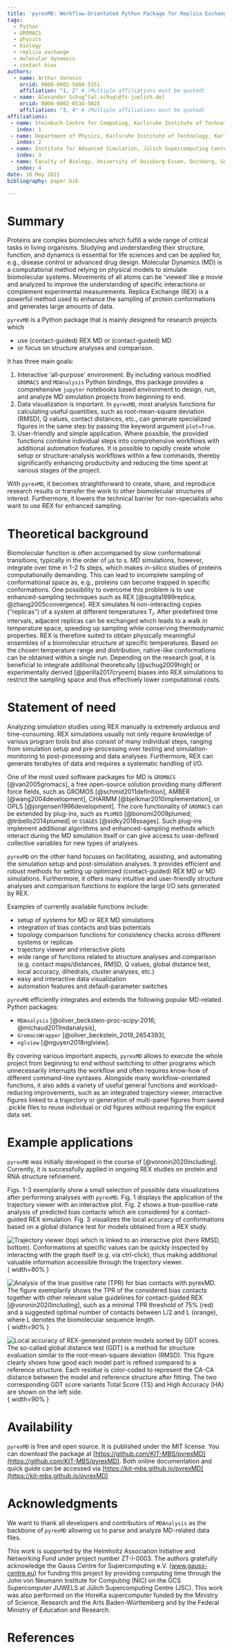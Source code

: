 ```yaml
---
title: 'pyrexMD: Workflow-Orientated Python Package for Replica Exchange Molecular Dynamics'
tags:
  - Python
  - GROMACS
  - physics
  - biology
  - replica exchange
  - molecular dynamics
  - contact bias
authors:
  - name: Arthur Voronin
    orcid: 0000-0002-5804-5151
    affiliation: "1, 2" # (Multiple affiliations must be quoted)
  - name: Alexander Schug^[al.schug\@fz-juelich.de]
    orcid: 0000-0002-0534-502X
    affiliation: "3, 4" # (Multiple affiliations must be quoted)
affiliations:
 - name: Steinbuch Centre for Computing, Karlsruhe Institute of Technology, Eggenstein-Leopoldshafen, Germany
   index: 1
 - name: Department of Physics, Karlsruhe Institute of Technology, Karlsruhe, Germany
   index: 2
 - name: Institute for Advanced Simulation, Jülich Supercomputing Center, Jülich, Germany
   index: 3
 - name: Faculty of Biology, University of Duisburg-Essen, Duisburg, Germany
   index: 4
date: 10 May 2021
bibliography: paper.bib

---
```


# Summary

Proteins are complex biomolecules which fulfill a wide range of critical tasks
in living organisms. Studying and understanding their structure, function, and
dynamics is essential for life sciences and can be applied for, e.g., disease
control or advanced drug design. Molecular Dynamics (MD) is a computational
method relying on physical models to simulate biomolecular systems. Movements of
all atoms can be 'viewed' like a movie and analyzed to improve the understanding
of specific interactions or complement experimental measurements. Replica
Exchange (REX) is a powerful method used to enhance the sampling of protein
conformations and generates large amounts of data.

`pyrexMD` is a Python package that is mainly designed for research projects which

- use (contact-guided) REX MD or (contact-guided) MD
- or focus on structure analyses and comparison.

It has three main goals:

1. Interactive 'all-purpose' environment. By including various modified
`GROMACS` and `MDAnalysis` Python bindings, this package provides a
comprehensive `jupyter` notebooks based environment to design, run, and analyze
MD simulation projects from beginning to end.
2. Data visualization is important. In `pyrexMD`, most analysis functions for
calculating useful quantities, such as root-mean-square deviation (RMSD), Q
values, contact distances, etc., can generate specialized figures in the same
step by passing the keyword argument ``plot=True``.
3. User-friendly and simple application. Where possible, the provided functions
combine individual steps into comprehensive workflows with additional automation
features. It is possible to rapidly create whole setup or structure-analysis
workflows within a few commands, thereby significantly enhancing productivity
and reducing the time spent at various stages of the project.

With `pyrexMD`, it becomes straightforward to create, share, and reproduce
research results or transfer the work to other biomolecular structures of
interest. Furthermore, it lowers the technical barrier for non-specialists who
want to use REX for enhanced sampling.

# Theoretical background

Biomolecular function is often accompanied by slow conformational transitions,
typically in the order of µs to s. MD simulations, however, integrate over time
in 1-2 fs steps, which makes in-silico studies of proteins computationally
demanding. This can lead to incomplete sampling of conformational space as,
e.g., proteins can become trapped in specific conformations. One possibility to
overcome this problem is to use enhanced-sampling techniques such as REX
[@sugita1999replica; @zhang2005convergence]. REX simulates N non-interacting
copies (“replicas”) of a system at different temperatures T$_i$. After
predefined time intervals, adjacent replicas can be exchanged which leads to a
walk in temperature space, speeding up sampling while conserving thermodynamic
properties. REX is therefore suited to obtain physically meaningful ensembles of
a biomolecular structure at specific temperatures. Based on the chosen
temperature range and distribution, native-like conformations can be obtained
within a single run. Depending on the research goal, it is beneficial to
integrate additional theoretically [@schug2009high] or experimentally derived
[@perilla2017cryoem] biases into REX simulations to restrict the sampling space
and thus effectively lower computational costs.


# Statement of need

Analyzing simulation studies using REX manually is extremely arduous and
time-consuming. REX simulations usually not only require knowledge of various
program tools but also consist of many individual steps, ranging from simulation
setup and pre-processing over testing and simulation-monitoring to
post-processing and data analyses. Furthermore, REX can generate terabytes of
data and requires a systematic handling of I/O.

One of the most used software packages for MD is `GROMACS` [@van2005gromacs], a
free open-source solution providing many different force fields, such as GROMOS
[@schmid2011definition], AMBER [@wang2004development], CHARMM
[@bjelkmar2010implementation], or OPLS [@jorgensen1996development]. The core
functionality of `GROMACS` can be extended by plug-ins, such as `PLUMED`
[@bonomi2009plumed; @tribello2014plumed] or `SSAGES` [@sidky2018ssages]. Such
plug-ins implement additional algorithms and enhanced-sampling methods which
interact during the MD simulation itself or can give access to user-defined
collective variables for new types of analyses.

`pyrexMD` on the other hand focuses on facilitating, assisting, and automating
the simulation setup and post-simulation analyses. It provides efficient and
robust methods for setting up optimized (contact-guided) REX MD or MD
simulations. Furthermore, it offers many intuitive and user-friendly
structure analyses and comparison functions to explore the large I/O sets
generated by REX.

Examples of currently available functions include:

- setup of systems for MD or REX MD simulations
- integration of bias contacts and bias potentials
- topology comparison functions for consistency checks across different systems or replicas
- trajectory viewer and interactive plots
- wide range of functions related to structure analyses and comparison (e.g.
  contact maps/distances, RMSD, Q values, global distance test, local accuracy,
  dihedrals, cluster analyses, etc.)
- easy and interactive data visualization
- automation features and default-parameter switches

`pyrexMD` efficiently integrates and extends the following popular MD-related
Python packages:

- `MDAnalysis` [@oliver_beckstein-proc-scipy-2016; @michaud2011mdanalysis],
- `GromacsWrapper` [@oliver_beckstein_2019_2654393],
- `nglview` [@nguyen2018nglview].

By covering various important aspects, `pyrexMD` allows to execute the whole
project from beginning to end without switching to other programs which
unnecessarily interrupts the workflow and often requires know-how of different
command-line syntaxes. Alongside many workflow-orientated functions, it also
adds a variety of useful general functions and workload-reducing improvements,
such as an integrated trajectory viewer, interactive figures linked to a
trajectory or generation of multi-panel figures from saved .pickle files to
reuse individual or old figures without requiring the explicit data set.

# Example applications

`pyrexMD` was initially developed in the course of [@voronin2020including].
Currently, it is successfully applied in ongoing REX studies on protein and RNA
structure refinement.

Figs. 1-3 exemplarily show a small selection of possible data visualizations
after performing analyses with `pyrexMD`. Fig. 1 displays the application of the
trajectory viewer with an interactive plot. Fig. 2 shows a true-positive-rate
analysis of predicted bias contacts which are considered for a contact-guided
REX simulation. Fig. 3 visualizes the local accuracy of conformations based on a
global distance test for models obtained from a REX study.

![Trajectory viewer (top) which is linked to an interactive plot (here RMSD,
bottom). Conformations at specific values can be quickly inspected by
interacting with the graph itself (e.g. via ctrl-click), thus making additional
valuable information accessible through the trajectory viewer.](figs/fig1.png){
width=80% }

![Analysis of the true positive rate (TPR) for bias contacts with `pyrexMD`. The
figure exemplarily shows the TPR of the considered bias contacts together with
other relevant value guidelines for contact-guided REX [@voronin2020including],
such as a minimal TPR threshold of 75% (red) and a suggested optimal number of
contacts between L/2 and L (orange), where L denotes the biomolecular sequence
length.](figs/fig2.png){ width=90% }

![Local accuracy of REX-generated protein models sorted by GDT scores. The
so-called global distance test (GDT) is a method for structure evaluation
similar to the root-mean-square deviation (RMSD). This figure clearly shows how
good each model part is refined compared to a reference structure. Each residue
is color-coded to represent the CA-CA distance between the model and reference
structure after fitting. The two corresponding GDT score variants Total Score
(TS) and High Accuracy (HA) are shown on the left side.](figs/fig3.png){
width=90% }


# Availability

`pyrexMD` is free and open source. It is published under the MIT license. You
can download the package at
[https://github.com/KIT-MBS/pyrexMD](https://github.com/KIT-MBS/pyrexMD). Both
online documentation and quick guide can be accessed via
[https://kit-mbs.github.io/pyrexMD](https://kit-mbs.github.io/pyrexMD)


# Acknowledgments

We want to thank all developers and contributors of `MDAnalysis` as the
backbone of `pyrexMD` allowing us to parse and analyze MD-related data files.

This work is supported by the Helmholtz Association Initiative and Networking
Fund under project number ZT-I-0003. The authors gratefully acknowledge the
Gauss Centre for Supercomputing e.V. (www.gauss-centre.eu) for funding this
project by providing computing time through the John von Neumann Institute for
Computing (NIC) on the GCS Supercomputer JUWELS at Jülich Supercomputing Centre
(JSC). This work was also performed on the HoreKa supercomputer funded by the
Ministry of Science, Research and the Arts Baden-Württemberg and by the Federal
Ministry of Education and Research.


# References
